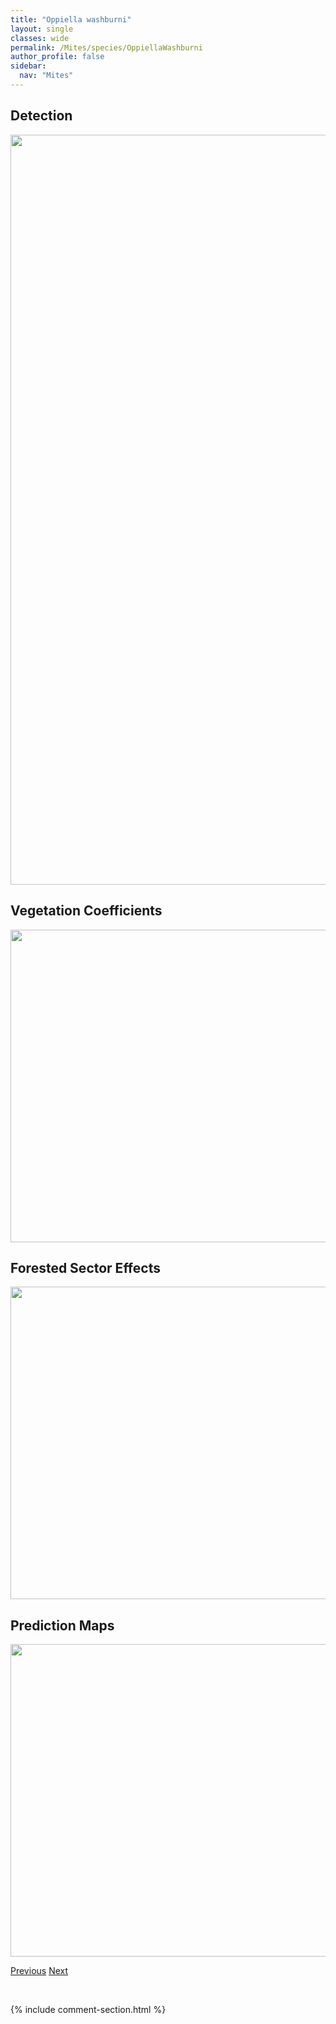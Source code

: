 ```yaml
---
title: "Oppiella washburni"
layout: single
classes: wide
permalink: /Mites/species/OppiellaWashburni
author_profile: false
sidebar:
  nav: "Mites"
---
```


<h2>Detection</h2>

<a href="https://drive.google.com/uc?export=view&id=1oyoBdiVe8facG0Bh5SL-l64AMO9uxil9">
<img src="https://drive.google.com/uc?export=view&id=1oyoBdiVe8facG0Bh5SL-l64AMO9uxil9" height = "1200" width = "800">
</a>


<h2>Vegetation Coefficients</h2>

<a href="https://drive.google.com/uc?export=view&id=1FD-rDqM3KgYcCXHrmbnEZ_QOgFT4R0Dz">
<img src="https://drive.google.com/uc?export=view&id=1FD-rDqM3KgYcCXHrmbnEZ_QOgFT4R0Dz" height = "500" width = "1000">
</a>


<h2>Forested Sector Effects</h2>

<a href="https://drive.google.com/uc?export=view&id=1cdM0P2d7jT_zjWn9u7lKvIP2_TiNFq4x">
<img src="https://drive.google.com/uc?export=view&id=1cdM0P2d7jT_zjWn9u7lKvIP2_TiNFq4x" height = "500" width = "1000">
</a>


<h2>Prediction Maps</h2>

<a href="https://drive.google.com/uc?export=view&id=17IRwT1IArO4g-GPHWm2JPw_eLhCJYFzd">
<img src="https://drive.google.com/uc?export=view&id=17IRwT1IArO4g-GPHWm2JPw_eLhCJYFzd" height = "500" width = "1000">
</a>


<a href="/DevelopmentWebsite/Mites/species/OppiellaSp4LML" class="pagination--pager" title="Oppiella sp. 4 LML">Previous</a> <a href="/DevelopmentWebsite/Mites/species/Oribatella" class="pagination--pager" title="Oribatella">Next</a>

<p>&nbsp;</p>

{% include comment-section.html %}
